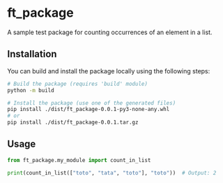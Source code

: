# ft_package

A sample test package for counting occurrences of an element in a list.

## Installation

You can build and install the package locally using the following steps:

```bash
# Build the package (requires 'build' module)
python -m build

# Install the package (use one of the generated files)
pip install ./dist/ft_package-0.0.1-py3-none-any.whl
# or
pip install ./dist/ft_package-0.0.1.tar.gz
```

## Usage

```python
from ft_package.my_module import count_in_list

print(count_in_list(["toto", "tata", "toto"], "toto"))  # Output: 2

